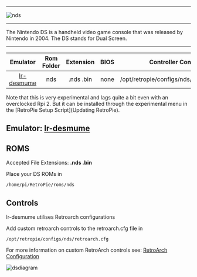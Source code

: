 ***
![nds](https://cloud.githubusercontent.com/assets/10035308/12213354/eab79344-b633-11e5-805b-7d1a93fa44dd.png)
***
The Nintendo DS is a handheld video game console that was released by Nintendo in 2004. The DS stands for Dual Screen.
***

| Emulator | Rom Folder | Extension | BIOS |  Controller Config |
| :---: | :---: | :---: | :---: | :---: |
| [lr-desmume](https://github.com/libretro/desmume) | nds  | .nds .bin | none | /opt/retropie/configs/nds/retroarch.cfg |

Note that this is very experimental and lags quite a bit even with an overclocked Rpi 2. But it can be installed through the experimental menu in the [RetroPie Setup Script](Updating RetroPie).

## Emulator: [lr-desmume](https://github.com/libretro/desmume)

## ROMS
Accepted File Extensions: **.nds .bin**

Place your DS ROMs in 
```
/home/pi/RetroPie/roms/nds
```

## Controls

lr-desmume utilises Retroarch configurations

Add custom retroarch controls to the retroarch.cfg file in
```shell
/opt/retropie/configs/nds/retroarch.cfg
```
For more information on custom RetroArch controls see: [RetroArch Configuration](https://github.com/petrockblog/RetroPie-Setup/wiki/RetroArch-Configuration)

![dsdiagram](https://cloud.githubusercontent.com/assets/10035308/8240819/99893d9a-15c2-11e5-9d52-c86db39493f6.png)